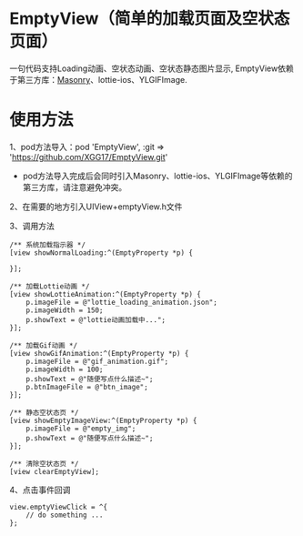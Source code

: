 
# EmptyView（简单的加载页面及空状态页面）

一句代码支持Loading动画、空状态动画、空状态静态图片显示, EmptyView依赖于第三方库：[Masonry](https://www.baidu.com)、lottie-ios、YLGIFImage.

# 使用方法
1、pod方法导入：pod 'EmptyView', :git => 'https://github.com/XGG17/EmptyView.git'

* pod方法导入完成后会同时引入Masonry、lottie-ios、YLGIFImage等依赖的第三方库，请注意避免冲突。


2、在需要的地方引入UIView+emptyView.h文件

3、调用方法
```
/** 系统加载指示器 */
[view showNormalLoading:^(EmptyProperty *p) {

}];
```
```
/** 加载Lottie动画 */
[view showLottieAnimation:^(EmptyProperty *p) {
    p.imageFile = @"lottie_loading_animation.json";
    p.imageWidth = 150;
    p.showText = @"lottie动画加载中...";
}];
```
```
/** 加载Gif动画 */
[view showGifAnimation:^(EmptyProperty *p) {
    p.imageFile = @"gif_animation.gif";
    p.imageWidth = 100;
    p.showText = @"随便写点什么描述~";
    p.btnImageFile = @"btn_image";
}];
```
```
/** 静态空状态页 */
[view showEmptyImageView:^(EmptyProperty *p) {
    p.imageFile = @"empty_img";
    p.showText = @"随便写点什么描述~";
}];
```
```
/** 清除空状态页 */
[view clearEmptyView];
```

4、点击事件回调
```
view.emptyViewClick = ^{
    // do something ...
};
```

